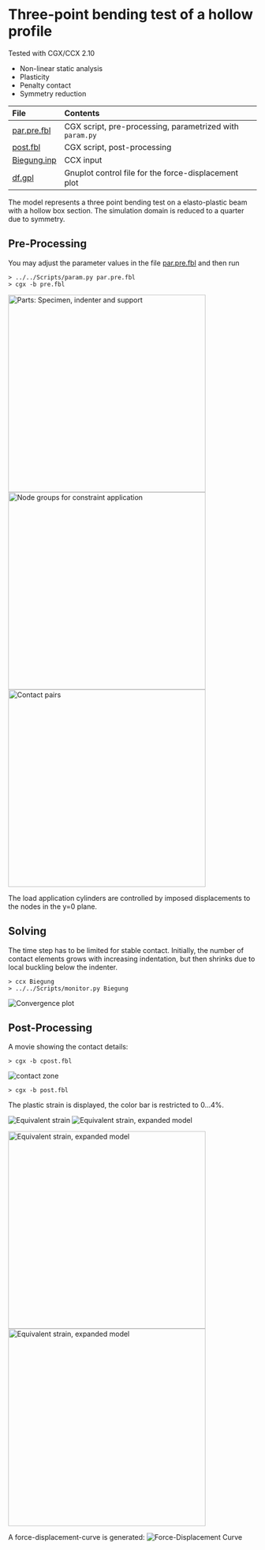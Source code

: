 # Three-point bending test of a hollow profile
Tested with CGX/CCX 2.10

+ Non-linear static analysis
+ Plasticity
+ Penalty contact
+ Symmetry reduction

File                       | Contents    
 :-------------            | :-------------
 [par.pre.fbl](par.pre.fbl)        | CGX script, pre-processing, parametrized with `param.py`
 [post.fbl](post.fbl)      | CGX script, post-processing
 [Biegung.inp](Biegung.inp) | CCX input
 [df.gpl](df.gpl) | Gnuplot control file for the force-displacement plot

The model represents a three point bending test on a elasto-plastic beam with a hollow box section. The simulation
domain is reduced to a quarter due to symmetry.

## Pre-Processing

You may adjust the parameter values in the file [par.pre.fbl](par.pre.fbl) and then run
```
> ../../Scripts/param.py par.pre.fbl
> cgx -b pre.fbl
```
<img src="Refs/parts.png" width="400" title="Parts: Specimen, indenter and support">

<img src="Refs/groups.png" width="400" title="Node groups for constraint application">
<img src="Refs/pairs.png" width="400" title="Contact pairs">

The load application cylinders are controlled by imposed displacements to the nodes in the y=0 plane.

## Solving
The time step has to be limited for stable contact. Initially, the number of contact
elements grows with increasing indentation, but then shrinks due to local buckling below the indenter.
```
> ccx Biegung
> ../../Scripts/monitor.py Biegung
```
<img src="Biegung.png" title="Convergence plot">

## Post-Processing
A movie showing the contact details:
```
> cgx -b cpost.fbl
```
<img src="movie.gif"  title="contact zone">

```
> cgx -b post.fbl
```
The plastic strain is displayed, the color bar is restricted to 0...4%.

<img src="Refs/PE.png"  title="Equivalent strain">
<img src="Refs/PEexpanded.png"  title="Equivalent strain, expanded model">

<img src="Refs/PEexpanded_y.png" width="400"  title="Equivalent strain, expanded model"><img src="Refs/PEexpanded_yx.png" width="400"  title="Equivalent strain, expanded model">

A force-displacement-curve is generated:
<img src="Refs/df.png" title="Force-Displacement Curve">
